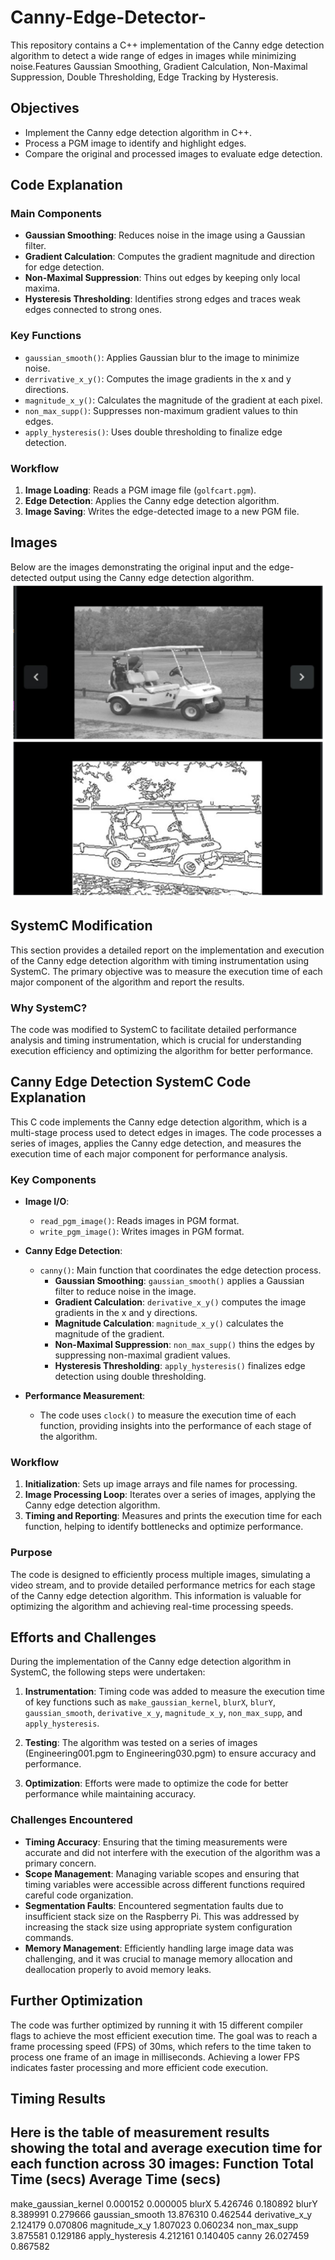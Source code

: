 # Canny-Edge-Detector-
This repository contains a C++ implementation of the Canny edge detection algorithm to detect a wide range of edges in images while minimizing noise.Features Gaussian Smoothing, Gradient Calculation, Non-Maximal Suppression, Double Thresholding, Edge Tracking by Hysteresis.

## Objectives
- Implement the Canny edge detection algorithm in C++.
- Process a PGM image to identify and highlight edges.
- Compare the original and processed images to evaluate edge detection.

## Code Explanation

### Main Components
- **Gaussian Smoothing**: Reduces noise in the image using a Gaussian filter.
- **Gradient Calculation**: Computes the gradient magnitude and direction for edge detection.
- **Non-Maximal Suppression**: Thins out edges by keeping only local maxima.
- **Hysteresis Thresholding**: Identifies strong edges and traces weak edges connected to strong ones.

### Key Functions
- `gaussian_smooth()`: Applies Gaussian blur to the image to minimize noise.
- `derrivative_x_y()`: Computes the image gradients in the x and y directions.
- `magnitude_x_y()`: Calculates the magnitude of the gradient at each pixel.
- `non_max_supp()`: Suppresses non-maximum gradient values to thin edges.
- `apply_hysteresis()`: Uses double thresholding to finalize edge detection.

### Workflow
1. **Image Loading**: Reads a PGM image file (`golfcart.pgm`).
2. **Edge Detection**: Applies the Canny edge detection algorithm.
3. **Image Saving**: Writes the edge-detected image to a new PGM file.
## Images
Below are the images demonstrating the original input and the edge-detected output using the Canny edge detection algorithm.
![Edge Detected Golf Cart](./Golfcart_Edge_Detection.png)
## SystemC Modification

This section provides a detailed report on the implementation and execution of the Canny edge detection algorithm with timing instrumentation using SystemC. The primary objective was to measure the execution time of each major component of the algorithm and report the results.

### Why SystemC?
The code was modified to SystemC to facilitate detailed performance analysis and timing instrumentation, which is crucial for understanding execution efficiency and optimizing the algorithm for better performance.

## Canny Edge Detection SystemC Code Explanation

This C code implements the Canny edge detection algorithm, which is a multi-stage process used to detect edges in images. The code processes a series of images, applies the Canny edge detection, and measures the execution time of each major component for performance analysis.

### Key Components

- **Image I/O**: 
  - `read_pgm_image()`: Reads images in PGM format.
  - `write_pgm_image()`: Writes images in PGM format.

- **Canny Edge Detection**:
  - `canny()`: Main function that coordinates the edge detection process.
    - **Gaussian Smoothing**: `gaussian_smooth()` applies a Gaussian filter to reduce noise in the image.
    - **Gradient Calculation**: `derivative_x_y()` computes the image gradients in the x and y directions.
    - **Magnitude Calculation**: `magnitude_x_y()` calculates the magnitude of the gradient.
    - **Non-Maximal Suppression**: `non_max_supp()` thins the edges by suppressing non-maximal gradient values.
    - **Hysteresis Thresholding**: `apply_hysteresis()` finalizes edge detection using double thresholding.

- **Performance Measurement**: 
  - The code uses `clock()` to measure the execution time of each function, providing insights into the performance of each stage of the algorithm.

### Workflow

1. **Initialization**: Sets up image arrays and file names for processing.
2. **Image Processing Loop**: Iterates over a series of images, applying the Canny edge detection algorithm.
3. **Timing and Reporting**: Measures and prints the execution time for each function, helping to identify bottlenecks and optimize performance.

### Purpose

The code is designed to efficiently process multiple images, simulating a video stream, and to provide detailed performance metrics for each stage of the Canny edge detection algorithm. This information is valuable for optimizing the algorithm and achieving real-time processing speeds.

## Efforts and Challenges

During the implementation of the Canny edge detection algorithm in SystemC, the following steps were undertaken:

1. **Instrumentation**: Timing code was added to measure the execution time of key functions such as `make_gaussian_kernel`, `blurX`, `blurY`, `gaussian_smooth`, `derivative_x_y`, `magnitude_x_y`, `non_max_supp`, and `apply_hysteresis`.

2. **Testing**: The algorithm was tested on a series of images (Engineering001.pgm to Engineering030.pgm) to ensure accuracy and performance.

3. **Optimization**: Efforts were made to optimize the code for better performance while maintaining accuracy.

### Challenges Encountered

- **Timing Accuracy**: Ensuring that the timing measurements were accurate and did not interfere with the execution of the algorithm was a primary concern.
- **Scope Management**: Managing variable scopes and ensuring that timing variables were accessible across different functions required careful code organization.
- **Segmentation Faults**: Encountered segmentation faults due to insufficient stack size on the Raspberry Pi. This was addressed by increasing the stack size using appropriate system configuration commands.
- **Memory Management**: Efficiently handling large image data was challenging, and it was crucial to manage memory allocation and deallocation properly to avoid memory leaks.

## Further Optimization

The code was further optimized by running it with 15 different compiler flags to achieve the most efficient execution time. The goal was to reach a frame processing speed (FPS) of 30ms, which refers to the time taken to process one frame of an image in milliseconds. Achieving a lower FPS indicates faster processing and more efficient code execution.

## Timing Results

Here is the table of measurement results showing the total and average execution time for each function across 30 images:
Function                 Total Time (secs)   Average Time (secs)
------------------------------------------------------------
make_gaussian_kernel     0.000152            0.000005
blurX                    5.426746            0.180892
blurY                    8.389991            0.279666
gaussian_smooth          13.876310           0.462544
derivative_x_y           2.124179            0.070806
magnitude_x_y            1.807023            0.060234
non_max_supp             3.875581            0.129186
apply_hysteresis         4.212161            0.140405
canny                    26.027459           0.867582


